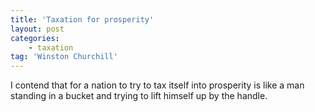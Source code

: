 ```yaml
---
title: 'Taxation for prosperity'
layout: post
categories:
    - taxation
tag: 'Winston Churchill'
---
```


I contend that for a nation to try to tax itself into prosperity is like a man standing in a bucket and trying to lift himself up by the handle.